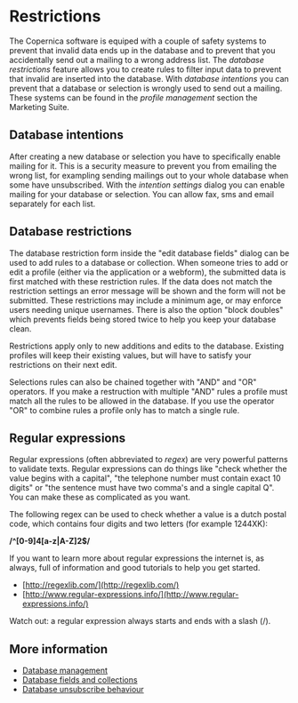 # Restrictions

The Copernica software is equiped with a couple of safety systems to prevent
that invalid data ends up in the database and to prevent that you accidentally
send out a mailing to a wrong address list. The *database restrictions* feature
allows you to create rules to filter input data to prevent that invalid are
inserted into the database. With *database intentions* you can prevent that
a database or selection is wrongly used to send out a mailing.
These systems can be found in the *profile management* section the Marketing Suite.

## Database intentions

After creating a new database or selection you have to specifically enable 
mailing for it. This is a security measure to prevent you from emailing the 
wrong list, for exampling sending mailings out to your whole database when 
some have unsubscribed. With the *intention settings* dialog you can 
enable mailing for your database or selection. You can allow fax, sms and 
email separately for each list.

## Database restrictions

The database restriction form inside the "edit database fields" dialog can be 
used to add rules to a database or collection. When someone tries to add or 
edit a profile (either via the application or a webform), the submitted data is 
first matched with these restriction rules. If the data does not match the
restriction settings an error message will be shown and the form will not be 
submitted. These restrictions may include a minimum age, or may enforce 
users needing unique usernames. There is also the option "block doubles" 
which prevents fields being stored twice to help you keep your database clean. 

Restrictions apply only to new additions and edits to the database. Existing 
profiles will keep their existing values, but will have to satisfy your 
restrictions on their next edit.

Selections rules can also be chained together with "AND" and "OR" operators. 
If you make a restruction with multiple "AND" rules a profile must match all the rules to
be allowed in the database. If you use the operator "OR" to combine rules a 
profile only has to match a single rule. 

## Regular expressions

Regular expressions (often abbreviated to *regex*) are very powerful patterns to
validate texts. Regular expressions can do things like "check whether the value
begins with a capital", "the telephone number must contain exact 10 digits" or
"the sentence must have two comma's and a single capital Q". You can make 
these as complicated as you want.

The following regex can be used to check whether a value is a dutch postal code,
which contains four digits and two letters (for example 1244XK):

**/\^[0-9]4[a-z|A-Z]2\$/**

If you want to learn more about regular expressions the internet is, as always, 
full of information and good tutorials to help you get started.

-   [http://regexlib.com/](http://regexlib.com/)
-   [http://www.regular-expressions.info/](http://www.regular-expressions.info/)

Watch out: a regular expression always starts and ends with a slash (/).

## More information

* [Database management](./database-introduction)
* [Database fields and collections](./database-fields-and-collections)
* [Database unsubscribe behaviour](./database-unsubscribe-behavior)
